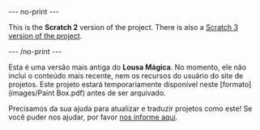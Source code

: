 --- no-print ---

This is the **Scratch 2** version of the project. There is also a [Scratch 3 version of the project](https://projects.raspberrypi.org/pt-BR/projects/paint-box).

--- /no-print ---

Esta é uma versão mais antiga do **Lousa Mágica**. No momento, ele não inclui o conteúdo mais recente, nem os recursos do usuário do site de projetos. Este projeto estará temporariamente disponível neste [formato](images/Paint Box.pdf) antes de ser arquivado.

Precisamos da sua ajuda para atualizar e traduzir projetos como este! Se você puder nos ajudar, por favor [nos informe aqui](https://rpf.io/translators). 